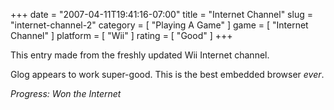 +++
date = "2007-04-11T19:41:16-07:00"
title = "Internet Channel"
slug = "internet-channel-2"
category = [ "Playing A Game" ]
game = [ "Internet Channel" ]
platform = [ "Wii" ]
rating = [ "Good" ]
+++

This entry made from the freshly updated Wii Internet channel.

Glog appears to work super-good.  This is the best embedded browser <i>ever</i>.

<i>Progress: Won the Internet</i>